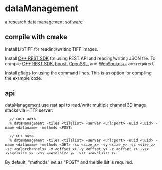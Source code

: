# dataManagement
a research data management software

## compile with cmake
Install [LibTIFF][] for reading/writing TIFF images.

Install [C++ REST SDK][] for using REST API and reading/writing JSON file. To compile [C++ REST SDK][], [boost][], [OpenSSL][], and [WebSocket++][] are required.

Install [gflags][] for using the command lines. This is an option for compiling the example code.

## api
dataManagement use rest api to read/write multiple channel 3D image stacks via HTTP server:
```
  // POST Data
  % dataManagement -tiles <tilelist> -server <url:port> -uuid <uuid> -name <dataname> -methods <POST>
  
  // GET Data
  % dataManagement -tiles <tilelist> -server <url:port> -uuid <uuid> -name <dataname> -methods <GET> -sx <size_x> -sy <size_y> -sz <size_z> -sc <colorchannels> -x <offset_x> -y <offset_y> -z <offset_z> -vsx <voxelsize_x> -vsy <voxelsize_y> -vsz <voxelsize_z>
```
By default, "methods" set as "POST" and the tile list is required.
  
##

[LibTIFF]: http://www.remotesensing.org/libtiff
[C++ REST SDK]:https://github.com/Microsoft/cpprestsdk
[gflags]: https://github.com/gflags/gflags
[boost]:http://www.boost.org
[OpenSSL]:https://www.openssl.org
[WebSocket++]: https://github.com/zaphoyd/websocketpp

